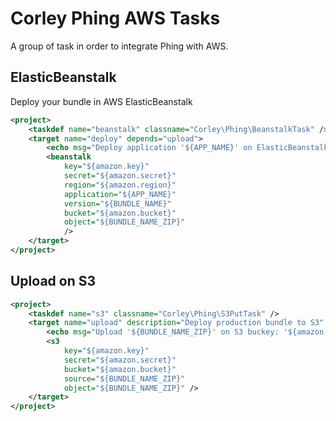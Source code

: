 # Corley Phing AWS Tasks

A group of task in order to integrate Phing with AWS.

## ElasticBeanstalk

Deploy your bundle in AWS ElasticBeanstalk

```xml
<project>
    <taskdef name="beanstalk" classname="Corley\Phing\BeanstalkTask" />
    <target name="deploy" depends="upload">
        <echo msg="Deploy application '${APP_NAME}' on ElasticBeanstalk using name '${BUNDLE_NAME}'" />
        <beanstalk
            key="${amazon.key}"
            secret="${amazon.secret}"
            region="${amazon.region}"
            application="${APP_NAME}"
            version="${BUNDLE_NAME}"
            bucket="${amazon.bucket}"
            object="${BUNDLE_NAME_ZIP}"
            />
    </target>
</project>
```

## Upload on S3

```xml
<project>
    <taskdef name="s3" classname="Corley\Phing\S3PutTask" />
    <target name="upload" description="Deploy production bundle to S3" depends="bundle">
        <echo msg="Upload '${BUNDLE_NAME_ZIP}' on S3 buckey: '${amazon.bucket}' using key: '${amazon.key}'" />
        <s3
            key="${amazon.key}"
            secret="${amazon.secret}"
            bucket="${amazon.bucket}"
            source="${BUNDLE_NAME_ZIP}"
            object="${BUNDLE_NAME_ZIP}" />
    </target>
</project>
```

